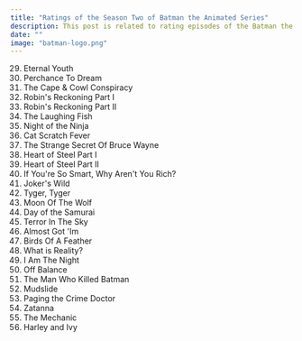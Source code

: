 ```yaml
---
title: "Ratings of the Season Two of Batman the Animated Series"
description: This post is related to rating episodes of the Batman the Animated Series Show.
date: ""
image: "batman-logo.png"
---
```


29. Eternal Youth
30. Perchance To Dream
31. The Cape & Cowl Conspiracy
32. Robin's Reckoning Part I
33. Robin's Reckoning Part II
34. The Laughing Fish
35. Night of the Ninja
36. Cat Scratch Fever
37. The Strange Secret Of Bruce Wayne
38. Heart of Steel Part I
39. Heart of Steel Part II
40. If You're So Smart, Why Aren't You Rich?
41. Joker's Wild
42. Tyger, Tyger
43. Moon Of The Wolf
44. Day of the Samurai
45. Terror In The Sky
46. Almost Got 'Im
47. Birds Of A Feather
48. What is Reality?
49. I Am The Night
50. Off Balance
51. The Man Who Killed Batman
52. Mudslide
53. Paging the Crime Doctor
54. Zatanna
55. The Mechanic
56. Harley and Ivy
